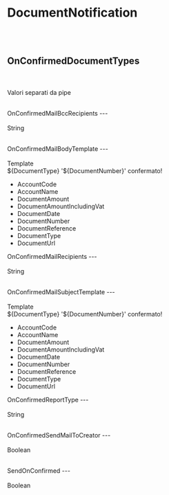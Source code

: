 # DocumentNotification

<br><br> 

OnConfirmedDocumentTypes 
---
<br>  <br> 
Valori separati da pipe <br> 
 <br>
<ul> 
</ul>
OnConfirmedMailBccRecipients 
---
<br>  <br> 
String <br> 
 <br>
<ul> 
</ul>
OnConfirmedMailBodyTemplate 
---
<br>  <br> 
Template <br> 
${DocumentType} '${DocumentNumber}' confermato! <br>
<ul> 
<li>AccountCode</li>
<li>AccountName</li>
<li>DocumentAmount</li>
<li>DocumentAmountIncludingVat</li>
<li>DocumentDate</li>
<li>DocumentNumber</li>
<li>DocumentReference</li>
<li>DocumentType</li>
<li>DocumentUrl</li>
</ul>
OnConfirmedMailRecipients 
---
<br>  <br> 
String <br> 
 <br>
<ul> 
</ul>
OnConfirmedMailSubjectTemplate 
---
<br>  <br> 
Template <br> 
${DocumentType} '${DocumentNumber}' confermato! <br>
<ul> 
<li>AccountCode</li>
<li>AccountName</li>
<li>DocumentAmount</li>
<li>DocumentAmountIncludingVat</li>
<li>DocumentDate</li>
<li>DocumentNumber</li>
<li>DocumentReference</li>
<li>DocumentType</li>
<li>DocumentUrl</li>
</ul>
OnConfirmedReportType 
---
<br>  <br> 
String <br> 
 <br>
<ul> 
</ul>
OnConfirmedSendMailToCreator 
---
<br>  <br> 
Boolean <br> 
 <br>
<ul> 
</ul>
SendOnConfirmed 
---
<br>  <br> 
Boolean <br> 
 <br>
<ul> 
</ul>

